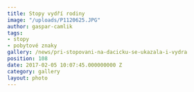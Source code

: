 ```yaml
---
title: Stopy vydří rodiny
image: "/uploads/P1120625.JPG"
author: gaspar-camlik
tags:
- stopy
- pobytové znaky
gallery: /news/pri-stopovani-na-dacicku-se-ukazala-i-vydra
position: 108
date: 2017-02-05 10:07:45.000000000 Z
category: gallery
layout: photo
---
```

